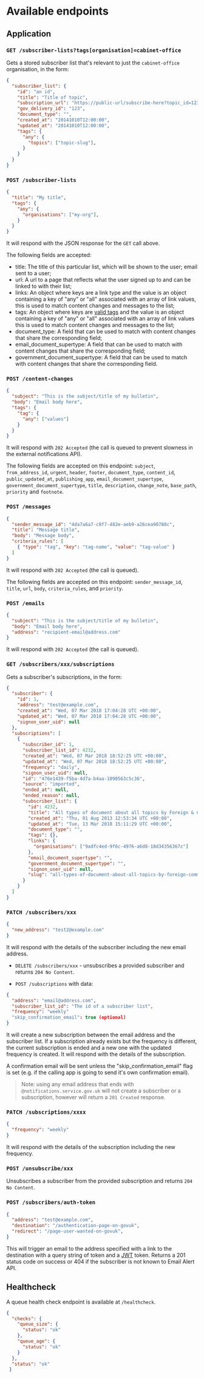# Available endpoints

## Application

### `GET /subscriber-lists?tags[organisation]=cabinet-office`

Gets a stored subscriber list that's relevant to just the `cabinet-office` organisation, in the form:

```json
{
  "subscriber_list": {
    "id": "an id",
    "title": "Title of topic",
    "subscription_url": "https://public-url/subscribe-here?topic_id=123",
    "gov_delivery_id": "123",
    "document_type": "",
    "created_at": "20141010T12:00:00",
    "updated_at": "20141010T12:00:00",
    "tags": {
      "any": {
        "topics": ["topic-slug"],
      }
    }
  }
}
```

### `POST /subscriber-lists`

```json
{
  "title": "My title",
  "tags": {
    "any": {
      "organisations": ["my-org"],
    }
  }
}
```

It will respond with the JSON response for the `GET` call above.

The following fields are accepted:

- title: The title of this particular list, which will be shown to the user;
  email sent to a user;
- url: A url to a page that reflects what the user signed up to and can be
  linked to with their list;
- links: An object where keys are a link type and the value is an object
  containing a key of "any" or "all" associated with an array of link values,
  this is used to match content changes and messages to the list;
- tags: An object where keys are [valid tags][] and the value is an object
  containing a key of "any" or "all" associated with an array of link values
  this is used to match content changes and messages to the list;
- document_type: A field that can be used to match with content changes that
  share the corresponding field;
- email_document_supertype: A field that can be used to match with content
  changes that share the corresponding field;
- government_document_supertype: A field that can be used to match with
  content changes that share the corresponding field.

[valid tags]: https://github.com/alphagov/email-alert-api/blob/b6428880aa730e316803d7129db3ec47304e933b/lib/valid_tags.rb

### `POST /content-changes`

```json
{
  "subject": "This is the subject/title of my bulletin",
  "body": "Email body here",
  "tags": {
    "tag": {
      "any": ["values"]
    }
  }
}
```

It will respond with `202 Accepted` (the call is queued to prevent
slowness in the external notifications API).

The following fields are accepted on this endpoint: `subject`, `from_address_id`, `urgent`, `header`, `footer`,
`document_type`, `content_id`, `public_updated_at`, `publishing_app`, `email_document_supertype`,
`government_document_supertype`, `title`, `description`, `change_note`, `base_path`, `priority` and `footnote`.

### `POST /messages`

```json
{
  "sender_message_id": "4da7a6a7-c8f7-482e-aeb9-a26cea90780c",
  "title": "Message title",
  "body": "Message body",
  "criteria_rules": [
    { "type": "tag", "key": "tag-name", "value": "tag-value" }
  ]
}
```

It will respond with `202 Accepted` (the call is queued).

The following fields are accepted on this endpoint: `sender_message_id`,
`title`, `url`, `body`, `criteria_rules`, and `priority`.

### `POST /emails`

```json
{
  "subject": "This is the subject/title of my bulletin",
  "body": "Email body here",
  "address": "recipient-email@address.com"
}
```

It will respond with `202 Accepted` (the call is queued).

### `GET /subscribers/xxx/subscriptions`

Gets a subscriber's subscriptions, in the form:

```json
{
  "subscriber": {
    "id": 1,
    "address": "test@example.com",
    "created_at": "Wed, 07 Mar 2018 17:04:28 UTC +00:00",
    "updated_at": "Wed, 07 Mar 2018 17:04:28 UTC +00:00",
    "signon_user_uid": null
  },
  "subscriptions": [
    {
      "subscriber_id": 1,
      "subscriber_list_id": 4232,
      "created_at": "Wed, 07 Mar 2018 18:52:25 UTC +00:00",
      "updated_at": "Wed, 07 Mar 2018 18:52:25 UTC +00:00",
      "frequency": "daily",
      "signon_user_uid": null,
      "id": "476e1439-f5ba-4d7a-b4aa-1090563c5c36",
      "source": "imported",
      "ended_at": null,
      "ended_reason": null,
      "subscriber_list": {
        "id": 4232,
        "title": "All types of document about all topics by Foreign & Commonwealth Office",
        "created_at": "Thu, 01 Aug 2013 12:53:34 UTC +00:00",
        "updated_at": "Tue, 13 Mar 2018 15:11:29 UTC +00:00",
        "document_type": "",
        "tags": {},
        "links": {
          "organisations": ["9adfc4ed-9f6c-4976-a6d8-18d34356367c"]
        },
        "email_document_supertype": "",
        "government_document_supertype": "",
        "signon_user_uid": null,
        "slug": "all-types-of-document-about-all-topics-by-foreign-commonwealth-office"
      }
    }
  ]
}
```

### `PATCH /subscribers/xxx`

```json
{
  "new_address": "test2@example.com"
}
```

It will respond with the details of the subscriber including the
new email address.

* `DELETE /subscribers/xxx` - unsubscribes a provided subscriber and returns `204 No Content`.

* `POST /subscriptions` with data:

```json
{
  "address": "email@address.com",
  "subscriber_list_id": "The id of a subscriber list",
  "frequency": "weekly"
  "skip_confirmation_email": true (optional)
}
```

It will create a new subscription between the email address and the subscriber
list. If a subscription already exists but the frequency is different, the
current subscription is ended and a new one with the updated frequency is created.
It will respond with the details of the subscription.

A confirmation email will be sent unless the "skip_confirmation_email" flag is
set (e.g. if the calling app is going to send it's own confirmation email).

> Note: using any email address that ends with `@notifications.service.gov.uk`
will not create a subscriber or a subscription, however will return a `201 Created` response.

### `PATCH /subscriptions/xxxx`

```json
{
  "frequency": "weekly"
}
```

It will respond with the details of the subscription including the
new frequency.

### `POST /unsubscribe/xxx`

Unsubscribes a subscriber from the provided subscription and returns `204 No Content`.

### `POST /subscribers/auth-token`

```json
{
  "address": "test@example.com",
  "destination": "/authentication-page-on-govuk",
  "redirect": "/page-user-wanted-on-govuk",
}
```

This will trigger an email to the address specified with a link to the
destination with a query string of token and a [JWT](https://jwt.io/) token.
Returns a 201 status code on success or 404 if the subscriber is not known
to Email Alert API.

## Healthcheck

A queue health check endpoint is available at `/healthcheck`.

```json
{
  "checks": {
    "queue_size": {
      "status": "ok"
    },
    "queue_age": {
      "status": "ok"
    }
  },
  "status": "ok"
 }
```
